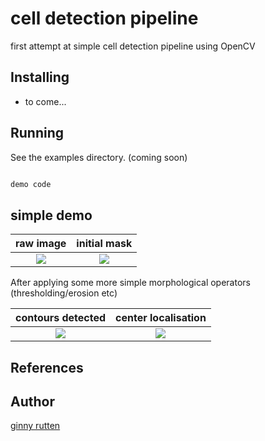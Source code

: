 # cell detection pipeline

first attempt at simple cell detection pipeline using OpenCV

## Installing ##

  * to come...

## Running ##

  See the examples directory. (coming soon)
  
```python

demo code

```

## simple demo ##


raw image             |  initial mask
:-------------------------:|:-------------------------:
![](https://github.com/vrutten/cell_detection/blob/master/demoresults/orginal.png)  |  ![](https://github.com/vrutten/cell_detection/blob/master/demoresults/raw_mask_4.png)


After applying some more simple morphological operators (thresholding/erosion etc)

contours detected         |  center localisation
:-------------------------:|:-------------------------:
![](https://github.com/vrutten/cell_detection/blob/master/demoresults/mask_wContours_4.png)  |  ![](https://github.com/vrutten/cell_detection/blob/master/demoresults/detection_wCenters_4.png)




## References ##



  
  
## Author ##

[ginny rutten](https://github.com/vrutten)
